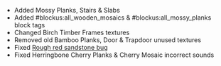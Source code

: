 * Added Mossy Planks, Stairs & Slabs
* Added #blockus:all_wooden_mosaics & #blockus:all_mossy_planks block tags
* Changed Birch Timber Frames textures
* Removed old Bamboo Planks, Door & Trapdoor unused textures
* Fixed [Rough red sandstone bug](https://github.com/Brandcraf06/Blockus/issues/320)
* Fixed Herringbone Cherry Planks & Cherry Mosaic incorrect sounds

